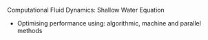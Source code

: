 Computational Fluid Dynamics: Shallow Water Equation

- Optimising performance using: algorithmic, machine and parallel methods

